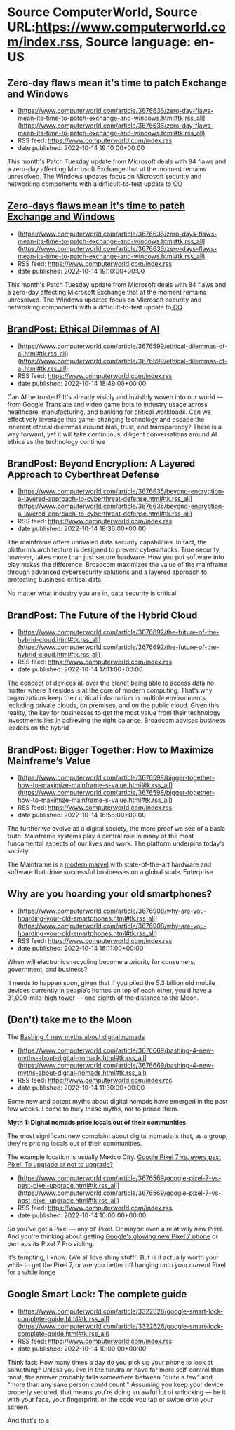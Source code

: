 # Source ComputerWorld, Source URL:https://www.computerworld.com/index.rss, Source language: en-US

## Zero-day flaws mean it's time to patch Exchange and Windows
 - [https://www.computerworld.com/article/3676636/zero-day-flaws-mean-its-time-to-patch-exchange-and-windows.html#tk.rss_all](https://www.computerworld.com/article/3676636/zero-day-flaws-mean-its-time-to-patch-exchange-and-windows.html#tk.rss_all)
 - RSS feed: https://www.computerworld.com/index.rss
 - date published: 2022-10-14 19:10:00+00:00

<article>
	<section class="page">
<p><span style="font-weight: 400;">This month's Patch Tuesday update from Microsoft deals with 84 flaws and a zero-day affecting Microsoft Exchange that at the moment remains unresolved. The Windows updates focus on Microsoft security and networking components with a difficult-to-test update to</span><a href="https://learn.microsoft.com/en-us/windows/win32/com/the-component-object-model" rel="noopener nofollow" target="_blank"> <span style="font-weight: 400;">CO

## Zero-days flaws mean it's time to patch Exchange and Windows
 - [https://www.computerworld.com/article/3676636/zero-days-flaws-mean-its-time-to-patch-exchange-and-windows.html#tk.rss_all](https://www.computerworld.com/article/3676636/zero-days-flaws-mean-its-time-to-patch-exchange-and-windows.html#tk.rss_all)
 - RSS feed: https://www.computerworld.com/index.rss
 - date published: 2022-10-14 19:10:00+00:00

<article>
	<section class="page">
<p><span style="font-weight: 400;">This month's Patch Tuesday update from Microsoft deals with 84 flaws and a zero-day affecting Microsoft Exchange that at the moment remains unresolved. The Windows updates focus on Microsoft security and networking components with a difficult-to-test update to</span><a href="https://learn.microsoft.com/en-us/windows/win32/com/the-component-object-model" rel="noopener nofollow" target="_blank"> <span style="font-weight: 400;">CO

## BrandPost: Ethical Dilemmas of AI
 - [https://www.computerworld.com/article/3676599/ethical-dilemmas-of-ai.html#tk.rss_all](https://www.computerworld.com/article/3676599/ethical-dilemmas-of-ai.html#tk.rss_all)
 - RSS feed: https://www.computerworld.com/index.rss
 - date published: 2022-10-14 18:49:00+00:00

<article>
	<section class="page">
<p>Can AI be trusted? It's already visibly and invisibly woven into our world — from Google Translate and video game bots to industry usage across healthcare, manufacturing, and banking for critical workloads. Can we effectively leverage this game-changing technology and escape the inherent ethical dilemmas around bias, trust, and transparency? There is a way forward, yet it will take continuous, diligent conversations around AI ethics as the technology continue

## BrandPost: Beyond Encryption: A Layered Approach to Cyberthreat Defense
 - [https://www.computerworld.com/article/3676635/beyond-encryption-a-layered-approach-to-cyberthreat-defense.html#tk.rss_all](https://www.computerworld.com/article/3676635/beyond-encryption-a-layered-approach-to-cyberthreat-defense.html#tk.rss_all)
 - RSS feed: https://www.computerworld.com/index.rss
 - date published: 2022-10-14 18:36:00+00:00

<article>
	<section class="page">
<p>The mainframe offers unrivaled data security capabilities. In fact, the platform’s architecture is designed to prevent cyberattacks. True security, however, takes more than just secure hardware. How you put software into play makes the difference. Broadcom maximizes the value of the mainframe through advanced cybersecurity solutions and a layered approach to protecting business-critical data.</p><p>No matter what industry you are in, data security is critical

## BrandPost: The Future of the Hybrid Cloud
 - [https://www.computerworld.com/article/3676692/the-future-of-the-hybrid-cloud.html#tk.rss_all](https://www.computerworld.com/article/3676692/the-future-of-the-hybrid-cloud.html#tk.rss_all)
 - RSS feed: https://www.computerworld.com/index.rss
 - date published: 2022-10-14 17:11:00+00:00

<article>
	<section class="page">
<p>The concept of devices all over the planet being able to access data no matter where it resides is at the core of modern computing. That’s why organizations keep their critical information in multiple environments, including private clouds, on premises, and on the public cloud. Given this reality, the key for businesses to get the most value from their technology investments lies in achieving the right balance. Broadcom advises business leaders on the hybrid 

## BrandPost: Bigger Together: How to Maximize Mainframe’s Value
 - [https://www.computerworld.com/article/3676598/bigger-together-how-to-maximize-mainframe-s-value.html#tk.rss_all](https://www.computerworld.com/article/3676598/bigger-together-how-to-maximize-mainframe-s-value.html#tk.rss_all)
 - RSS feed: https://www.computerworld.com/index.rss
 - date published: 2022-10-14 16:56:00+00:00

<article>
	<section class="page">
<p>The further we evolve as a digital society, the more proof we see of a basic truth: Mainframe systems play a central role in many of the most fundamental aspects of our lives and work. The platform underpins today’s society.</p><p>The Mainframe is a <a href="https://broadcom-mainframe.com/3CN5eJh" rel="noopener nofollow" target="_blank">modern marvel</a> with state-of-the-art hardware and software that drive successful businesses on a global scale. Enterprise

## Why are you hoarding your old smartphones?
 - [https://www.computerworld.com/article/3676908/why-are-you-hoarding-your-old-smartphones.html#tk.rss_all](https://www.computerworld.com/article/3676908/why-are-you-hoarding-your-old-smartphones.html#tk.rss_all)
 - RSS feed: https://www.computerworld.com/index.rss
 - date published: 2022-10-14 16:11:00+00:00

<article>
	<section class="page">
<p>When will electronics recycling become a priority for consumers, government, and business?</p><p>It needs to happen soon, given that if you piled the 5.3 billion old mobile devices currently in people’s homes on top of each other, you’d have a 31,000-mile-high tower — one eighth of the distance to the Moon.</p><h2><strong>(Don't) take me to the Moon</strong></h2>
<p>The <a href="https://weee-forum.org/ws_news/of-16-billion-mobile-phones-possessed-worldwide-5-

## Bashing 4 new myths about digital nomads
 - [https://www.computerworld.com/article/3676669/bashing-4-new-myths-about-digital-nomads.html#tk.rss_all](https://www.computerworld.com/article/3676669/bashing-4-new-myths-about-digital-nomads.html#tk.rss_all)
 - RSS feed: https://www.computerworld.com/index.rss
 - date published: 2022-10-14 11:30:00+00:00

<article>
	<section class="page">
<p>Some new and potent myths about digital nomads have emerged in the past few weeks. I come to bury these myths, not to praise them.</p><p><strong>Myth 1: Digital nomads price locals out of their communities</strong></p><p>The most significant new complaint about digital nomads is that, as a group, they're pricing locals out of their communities.</p><p>The example location is usually Mexico City. <a href="https://travelnoire.com/digital-nomads-see-why-mexicans-

## Google Pixel 7 vs. every past Pixel: To upgrade or not to upgrade?
 - [https://www.computerworld.com/article/3676569/google-pixel-7-vs-past-pixel-upgrade.html#tk.rss_all](https://www.computerworld.com/article/3676569/google-pixel-7-vs-past-pixel-upgrade.html#tk.rss_all)
 - RSS feed: https://www.computerworld.com/index.rss
 - date published: 2022-10-14 10:00:00+00:00

<article>
	<section class="page">
<p>So you've got a Pixel — any ol' Pixel. Or maybe even a relatively <em>new</em> Pixel. And you're thinking about getting <a href="https://www.computerworld.com/article/3675965/google-pixel-7.html">Google's glowing new Pixel 7 phone</a> or perhaps its Pixel 7 Pro sibling.</p><p>It's tempting, I know. (We all love shiny stuff!) But is it actually worth your while to get the Pixel 7, or are you better off hanging onto your <em>current</em> Pixel for a while longe

## Google Smart Lock: The complete guide
 - [https://www.computerworld.com/article/3322626/google-smart-lock-complete-guide.html#tk.rss_all](https://www.computerworld.com/article/3322626/google-smart-lock-complete-guide.html#tk.rss_all)
 - RSS feed: https://www.computerworld.com/index.rss
 - date published: 2022-10-14 10:00:00+00:00

<article>
	<section class="page">
<p>Think fast: How many times a day do you pick up your phone to look at something? Unless you live in the tundra or have far more self-control than most, the answer probably falls somewhere between "quite a few" and "more than any sane person could count." Assuming you keep your device properly secured, that means you're doing an awful lot of unlocking — be it with your face, your fingerprint, or the code you tap or swipe onto your screen.</p><p>And that's to s
